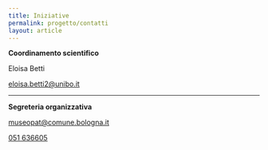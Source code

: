 ```yaml
---
title: Iniziative
permalink: progetto/contatti
layout: article
---
```


**Coordinamento scientifico**

Eloisa Betti 

[eloisa.betti2@unibo.it](mailto:eloisa.betti2@unibo.it)

---

**Segreteria organizzativa**

[museopat@comune.bologna.it](mailto:museopat@comune.bologna.it)

[051 636605](tel:+39051636605)
